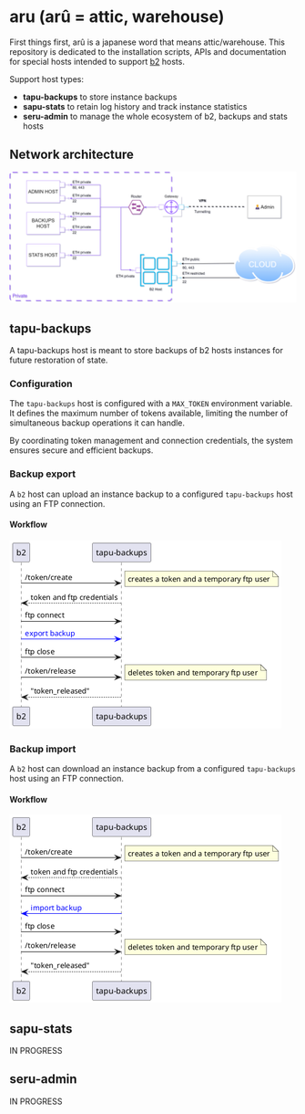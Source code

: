 # aru (arû = attic, warehouse)

First things first, arû is a japanese word that means attic/warehouse. 
This repository is dedicated to the installation scripts, APIs and documentation for special hosts intended to support [b2](https://github.com/yesbabylon/b2) hosts.

Support host types:
  - **tapu-backups** to store instance backups
  - **sapu-stats** to retain log history and track instance statistics
  - **seru-admin** to manage the whole ecosystem of b2, backups and stats hosts

## Network architecture

![](doc/organization.png)

## tapu-backups

A tapu-backups host is meant to store backups of b2 hosts instances for future restoration of state.

### Configuration

The `tapu-backups` host is configured with a `MAX_TOKEN` environment variable.
It defines the maximum number of tokens available, limiting the number of simultaneous backup operations it can handle.

By coordinating token management and connection credentials, the system ensures secure and efficient backups.

### Backup export

A `b2` host can upload an instance backup to a configured `tapu-backups` host using an FTP connection.

#### Workflow

![](doc/uml/backup-export.png)

### Backup import

A `b2` host can download an instance backup from a configured `tapu-backups` host using an FTP connection.

#### Workflow

![](doc/uml/backup-import.png)

## sapu-stats

IN PROGRESS

## seru-admin

IN PROGRESS
